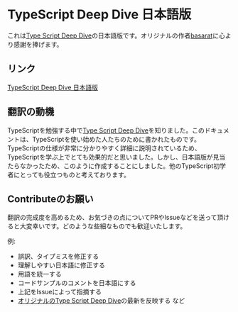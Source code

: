 # TypeScript Deep Dive 日本語版
これは[Type Script Deep Dive](https://github.com/basarat/typescript-book/)の日本語版です。オリジナルの作者[basarat](https://github.com/basarat)に心より感謝を捧げます。

## リンク
[TypeScript Deep Dive 日本語版](https://typescript-jp.gitbook.io/deep-dive/getting-started)

## 翻訳の動機
TypeScriptを勉強する中で[Type Script Deep Dive](https://github.com/basarat/typescript-book/)を知りました。このドキュメントは、TypeScriptを使い始めた人たちのために書かれたものです。TypeScriptの仕様が非常に分かりやすく詳細に説明されているため、TypeScriptを学ぶ上でとても効果的だと思いました。しかし、日本語版が見当たらなかったため、このように作成することにしました。他のTypeScript初学者にとっても役立つものと考えております。

## Contributeのお願い
翻訳の完成度を高めるため、お気づきの点についてPRやIssueなどを送って頂けると大変幸いです。どのような些細なものでも歓迎いたします。

例:
- 誤訳、タイプミスを修正する
- 理解しやすい日本語に修正する
- 用語を統一する
- コードサンプルのコメントを日本語にする
- 上記をIssueによって指摘する
- [オリジナルのType Script Deep Dive](https://github.com/basarat/typescript-book/)の最新を反映する
など
